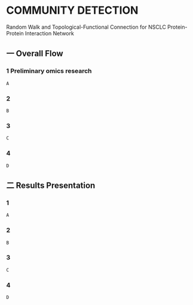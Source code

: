 # COMMUNITY DETECTION
Random Walk and Topological-Functional Connection for NSCLC Protein-Protein Interaction Network 

## 一 Overall Flow
### 1 Preliminary omics research
    A
   
### 2
    B
### 3
    C
### 4
    D

## 二 Results Presentation
### 1 
    A
### 2
    B
### 3
    C
### 4
    D
